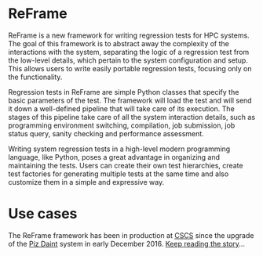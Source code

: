 # ReFrame

ReFrame is a new framework for writing regression tests for HPC systems.
The goal of this framework is to abstract away the complexity of the interactions with the system, separating the logic of a regression test from the low-level details, which pertain to the system configuration and setup.
This allows users to write easily portable regression tests, focusing only on the functionality.

Regression tests in ReFrame are simple Python classes that specify the basic parameters of the test.
The framework will load the test and will send it down a well-defined pipeline that will take care of its execution.
The stages of this pipeline take care of all the system interaction details, such as programming environment switching, compilation, job submission, job status query, sanity checking and performance assessment.

Writing system regression tests in a high-level modern programming language, like Python, poses a great advantage in organizing and maintaining the tests.
Users can create their own test hierarchies, create test factories for generating multiple tests at the same time and also customize them in a simple and expressive way.

<!--# Citing the Framework

If you use the framework please cite:

*ReFrame* [Reference of CUG paper](/).-->

# Use cases

The ReFrame framework has been in production at [CSCS](http://www.cscs.ch) since the upgrade of the [Piz Daint](http://www.cscs.ch/computers/piz_daint/index.html) system in early December 2016. [Keep reading the story](/usecases)...

